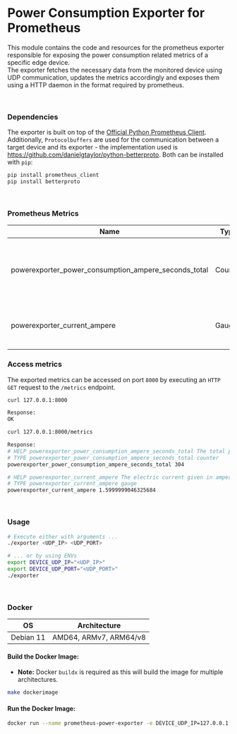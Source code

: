 # Power Consumption Exporter for Prometheus

This module contains the code and resources for the prometheus exporter responsible for exposing the power consumption related metrics of a specific edge device.<br>
The exporter fetches the necessary data from the monitored device using UDP communication, updates the metrics accordingly and exposes them using a HTTP daemon in the format required by prometheus.

<br>

### Dependencies

The exporter is built on top of the [Official Python Prometheus Client](https://github.com/prometheus/client_python).<br>
Additionally, `Protocolbuffers` are used for the communication between a target device and its exporter - the implementation used is https://github.com/danielgtaylor/python-betterproto. Both can be installed with `pip`:

```bash
pip install prometheus_client
pip install betterproto
```

<br>

### Prometheus Metrics

| Name | Type | Description |
| ---  |  --- |    ---      |
|  powerexporter_power_consumption_ampere_seconds_total    |  Counter    |       The total power consumption of the target device in As (ampere-seconds).      | 
|   powerexporter_current_ampere   |  Gauge    |    The measured electric current in A (ampere).         | 


### Access metrics
The exported metrics can be accessed on port `8000` by executing an `HTTP GET` request to the `/metrics` endpoint.
```bash
curl 127.0.0.1:8000

Response:
OK

curl 127.0.0.1:8000/metrics

Response:
# HELP powerexporter_power_consumption_ampere_seconds_total The total power consumption given in ampere-seconds.
# TYPE powerexporter_power_consumption_ampere_seconds_total counter
powerexporter_power_consumption_ampere_seconds_total 304

# HELP powerexporter_current_ampere The electric current given in ampere.
# TYPE powerexporter_current_ampere gauge
powerexporter_current_ampere 1.5999999046325684
```

<br>

### Usage 
```bash
# Execute either with arguments ...
./exporter <UDP_IP> <UDP_PORT>

# ... or by using ENVs
export DEVICE_UDP_IP="<UDP_IP>"
export DEVICE_UDP_PORT="<UDP_PORT>"
./exporter 
```

<br>

### Docker
|  OS     |  Architecture            |
| ---     |      ---                 |
| Debian 11  |  AMD64, ARMv7, ARM64/v8   |  

#### Build the Docker Image:

- **Note:** Docker `buildx` is required as this will build the image for multiple architectures.
```bash
make dockerimage
```

#### Run the Docker Image:
```bash
docker run --name prometheus-power-exporter -e DEVICE_UDP_IP=127.0.0.1 -e DEVICE_UDP_PORT=5000 phyz1x/prometheus-power-exporter:latest
```